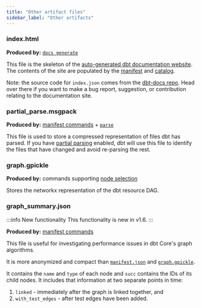 ```yaml
---
title: "Other artifact files"
sidebar_label: "Other artifacts"
---
```


### index.html

**Produced by:** [`docs generate`](/reference/commands/cmd-docs)

This file is the skeleton of the [auto-generated dbt documentation website](/docs/collaborate/documentation). The contents of the site are populated by the [manifest](/reference/artifacts/manifest-json) and [catalog](catalog-json).

Note: the source code for `index.json` comes from the [dbt-docs repo](https://github.com/dbt-labs/dbt-docs). Head over there if you want to make a bug report, suggestion, or contribution relating to the documentation site.

### partial_parse.msgpack

**Produced by:** [manifest commands](/reference/artifacts/manifest-json) + [`parse`](/reference/commands/parse)

This file is used to store a compressed representation of files dbt has parsed. If you have [partial parsing](/reference/parsing#partial-parsing) enabled, dbt will use this file to identify the files that have changed and avoid re-parsing the rest.

### graph.gpickle

**Produced by:** commands supporting [node selection](/reference/node-selection/syntax)

Stores the networkx representation of the dbt resource DAG.

### graph_summary.json

<VersionBlock lastVersion="1.5">

:::info New functionality
This functionality is new in v1.6. 
:::

</VersionBlock>

**Produced by:** [manifest commands](/reference/artifacts/manifest-json)

This file is useful for investigating performance issues in dbt Core's graph algorithms.

It is more anonymized and compact than [`manifest.json`](/reference/artifacts/manifest-json) and [`graph.gpickle`](#graph.gpickle).

It contains the `name` and `type` of each node and `succ` contains the IDs of its child nodes. It includes that information at two separate points in time:
1. `linked` - immediately after the graph is linked together, and
2. `with_test_edges` - after test edges have been added.
